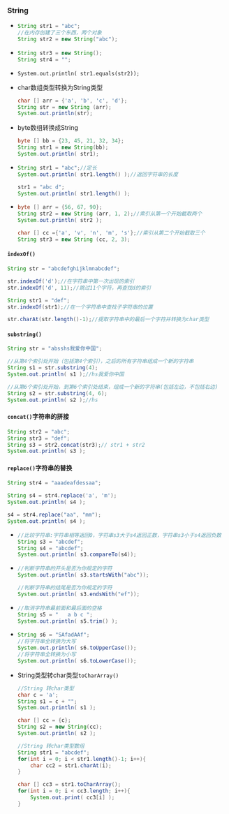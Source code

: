 ### String

* ```java
  String str1 = "abc";
  //在内存创建了三个东西，两个对象
  String str2 = new String("abc");
  ```

* ```java
  String str3 = new String();
  String str4 = "";
  ```

* `System.out.println( str1.equals(str2));`

* char数组类型转换为String类型

  ```java
  char [] arr = {'a', 'b', 'c', 'd'};	
  String str = new String (arr);
  System.out.println(str);
  ```

* byte数组转换成String

  ```java
  byte [] bb = {23, 45, 21, 32, 34};
  String str1 = new String(bb);
  System.out.println( str1);
  ```

* ```java
  String str1 = "abc";//定长
  System.out.println( str1.length() );//返回字符串的长度
  
  str1 = "abc d";
  System.out.println( str1.length() );
  ```

* ```java
  byte [] arr = {56, 67, 90};
  String str2 = new String (arr, 1, 2);//索引从第一个开始截取两个
  System.out.println( str2 );
  
  char [] cc ={'a', 'v', 'n', 'm', 's'};//索引从第二个开始截取三个
  String str3 = new String (cc, 2, 3);
  ```

#### `indexOf()`

```java
String str = "abcdefghijklmnabcdef";

str.indexOf('d');//在字符串中第一次出现的索引
str.indexOf('d', 11);//跳过11个字符，再查找d的索引

String str1 = "def";
str.indexOf(str1);//在一个字符串中查找子字符串的位置

str.charAt(str.length()-1);//提取字符串中的最后一个字符并转换为char类型
```

#### `substring()`

```java
String str = "absshs我爱你中国";

//从第4个索引处开始（包括第4个索引），之后的所有字符串组成一个新的字符串
String s1 = str.substring(4);
System.out.println( s1 );//hs我爱你中国

//从第6个索引处开始，到第6个索引处结束，组成一个新的字符串(包括左边，不包括右边)
String s2 = str.substring(4, 6); 
System.out.println( s2 );//hs
```

#### `concat()`字符串的拼接

```java
String str2 = "abc";
String str3 = "def";		
String s3 = str2.concat(str3);// str1 + str2		
System.out.println( s3 );
```

#### `replace()`字符串的替换

```java
String str4 = "aaadeafdessaa";

String s4 = str4.replace('a', 'm');
System.out.println( s4 );

s4 = str4.replace("aa", "mm");
System.out.println( s4 );
```

* ```java
  //比较字符串:字符串相等返回0，字符串s3大于s4返回正数，字符串s3小于s4返回负数
  String s3 = "abcdef";
  String s4 = "abcdef";
  System.out.println( s3.compareTo(s4));
  ```

* ```java
  //判断字符串的开头是否为你规定的字符
  System.out.println( s3.startsWith("abc"));
  
  //判断字符串的结尾是否为你规定的字符
  System.out.println( s3.endsWith("ef"));
  ```

* ```java
  //取消字符串最前面和最后面的空格
  String s5 = "   a b c ";
  System.out.println( s5.trim() );
  ```

* ```java
  String s6 = "SAfadAAf";
  //将字符串全转换为大写
  System.out.println( s6.toUpperCase());
  //将字符串全转换为小写
  System.out.println( s6.toLowerCase());
  ```

* String类型转char类型`toCharArray()`

  ```java
  //String 转char类型
  char c = 'a';
  String s1 = c + "";
  System.out.println( s1 );
  
  char [] cc = {c};
  String s2 = new String(cc);
  System.out.println( s2 );
  ```

  ```java
  //String 转char类型数组
  String str1 = "abcdef";	
  for(int i = 0; i < str1.length()-1; i++){
      char cc2 = str1.charAt(i);
  }
  
  char [] cc3 = str1.toCharArray();
  for(int i = 0; i < cc3.length; i++){
      System.out.print( cc3[i] );
  }
  ```


